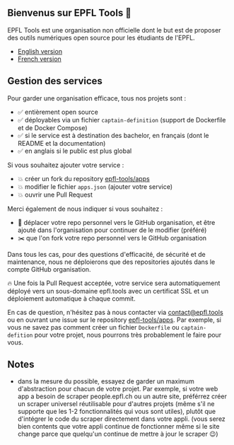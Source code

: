 ## Bienvenus sur EPFL Tools 👋

EPFL Tools est une organisation non officielle dont le but est de proposer des outils numériques open source pour les étudiants de l'EPFL.

* [English version]()
* [French version]()

## Gestion des services

Pour garder une organisation efficace, tous nos projets sont :
- ✅ entièrement open source
- ✅ déployables via un fichier `captain-definition` (support de Dockerfile et de Docker Compose) 
- ✅ si le service est à destination des bachelor, en français (dont le README et la documentation)
- ✅ en anglais si le public est plus global

Si vous souhaitez ajouter votre service :
* 💥 créer un fork du repository [epfl-tools/apps](https://github.com/epfl-tools/apps)
* 💥 modifier le fichier `apps.json` (ajouter votre service)
* 💥 ouvrir une Pull Request

Merci également de nous indiquer si vous souhaitez :
* 🚚 déplacer votre repo personnel vers le GitHub organisation, et être ajouté dans l'organisation pour continuer de le modifier (préféré)
* ✂️ que l'on fork votre repo personnel vers le GitHub organisation

Dans tous les cas, pour des questions d'efficacité, de sécurité et de maintenance, nous ne déploierons que des repositories ajoutés dans le compte GitHub organisation.

🔥 Une fois la Pull Request acceptée, votre service sera automatiquement déployé vers un sous-domaine epfl.tools avec un certificat SSL et un déploiement automatique à chaque commit.

En cas de question, n'hésitez pas à nous contacter via contact@epfl.tools ou en ouvrant une issue sur le repository [epfl-tools/apps](https://github.com/epfl-tools/apps).
Par exemple, si vous ne savez pas comment créer un fichier `Dockerfile` ou `captain-defition` pour votre projet, nous pourrons très probablement le faire pour vous.

## Notes

* dans la mesure du possible, essayez de garder un maximum d'abstraction pour chacun de votre projet. Par exemple, si votre web app a besoin de scraper people.epfl.ch ou un autre site, préférrez créer un scraper universel réutilisable pour d'autres projets (même s'il ne supporte que les 1-2 fonctionnalités qui vous sont utiles), plutôt que d'intégrer le code du scraper directement dans votre appli. (vous serez bien contents que votre appli continue de fonctionner même si le site change parce que quelqu'un continue de mettre à jour le scraper 😉)
